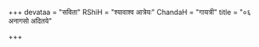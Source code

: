 +++
devataa = "सविता"
RShiH = "श्यावाश्व आत्रेयः"
ChandaH = "गायत्री"
title = "०६ अनागसो अदितये"

+++
